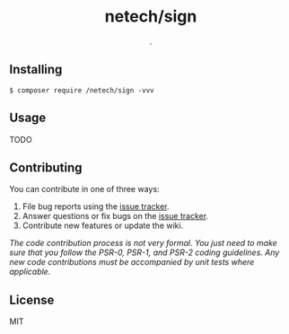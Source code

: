 <h1 align="center"> netech/sign </h1>

<p align="center"> .</p>


## Installing

```shell
$ composer require /netech/sign -vvv
```

## Usage

TODO

## Contributing

You can contribute in one of three ways:

1. File bug reports using the [issue tracker](https://github.com//netech/sign/issues).
2. Answer questions or fix bugs on the [issue tracker](https://github.com//netech/sign/issues).
3. Contribute new features or update the wiki.

_The code contribution process is not very formal. You just need to make sure that you follow the PSR-0, PSR-1, and PSR-2 coding guidelines. Any new code contributions must be accompanied by unit tests where applicable._

## License

MIT
